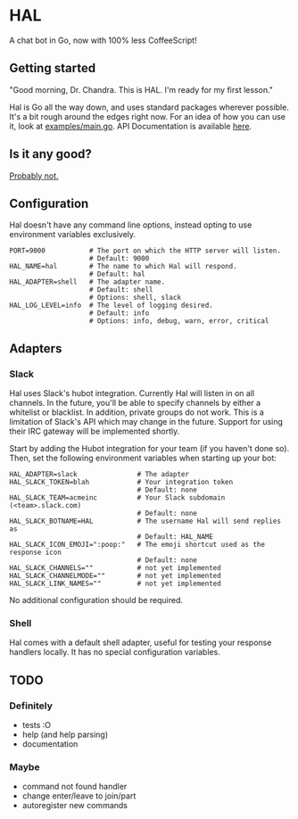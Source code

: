 # HAL

A chat bot in Go, now with 100% less CoffeeScript!

## Getting started

"Good morning, Dr. Chandra. This is HAL. I'm ready for my first lesson."

Hal is Go all the way down, and uses standard packages wherever possible. It's a bit rough around the edges right now. For an idea of how you can use it, look at [examples/main.go](examples/main.go). API Documentation is available [here](http://godoc.org/github.com/danryan/hal).

## Is it any good?

[Probably not.](http://news.ycombinator.com/item?id=3067434)

## Configuration

Hal doesn't have any command line options, instead opting to use environment variables exclusively.

```
PORT=9000           # The port on which the HTTP server will listen.
                    # Default: 9000
HAL_NAME=hal        # The name to which Hal will respond.
                    # Default: hal
HAL_ADAPTER=shell   # The adapter name.
                    # Default: shell
                    # Options: shell, slack
HAL_LOG_LEVEL=info  # The level of logging desired.
                    # Default: info
                    # Options: info, debug, warn, error, critical
```

## Adapters

### Slack

Hal uses Slack's hubot integration. Currently Hal will listen in on all channels. In the future, you'll be able to specify channels by either a whitelist or blacklist. In addition, private groups do not work. This is a limitation of Slack's API which may change in the future. Support for using their IRC gateway will be implemented shortly. 

Start by adding the Hubot integration for your team (if you haven't done so). Then, set the following environment variables when starting up your bot:

```
HAL_ADAPTER=slack               # The adapter
HAL_SLACK_TOKEN=blah            # Your integration token
                                # Default: none
HAL_SLACK_TEAM=acmeinc          # Your Slack subdomain (<team>.slack.com)
                                # Default: none
HAL_SLACK_BOTNAME=HAL           # The username Hal will send replies as
                                # Default: HAL_NAME
HAL_SLACK_ICON_EMOJI=":poop:"   # The emoji shortcut used as the response icon
                                # Default: none
HAL_SLACK_CHANNELS=""           # not yet implemented
HAL_SLACK_CHANNELMODE=""        # not yet implemented
HAL_SLACK_LINK_NAMES=""         # not yet implemented
```

No additional configuration should be required. 

### Shell

Hal comes with a default shell adapter, useful for testing your response handlers locally. It has no special configuration variables.

## TODO

### Definitely

* tests :O
* help (and help parsing)
* documentation

### Maybe

* command not found handler
* change enter/leave to join/part
* autoregister new commands
